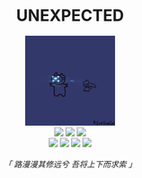 
<h1 align = "center" > UNEXPECTED </h1>

<p align = "center" >
    <!-- <img height = "160" src = "https://github.com/NEX-S/NEX-S/blob/main/0040.gif" /> -->
</p>

<p align = "center" >
    <img height = "160" src = "https://github.com/NEX-S/NEX-S/blob/main/0040.gif" />
    <br />
    <img height = "25" src = "https://img.shields.io/badge/Linux-%23383838.svg?&style=for-the-badge&logo=ArchLinux&logoColor=%23ffffff" />
    <img height = "25" src = "https://img.shields.io/badge/Neovim-%23383838.svg?&style=for-the-badge&logo=Crystal&logoColor=%23ffffff" />
    <img height = "25" src = "https://img.shields.io/badge/Pentest-%23383838.svg?&style=for-the-badge&logo=DPD&logoColor=%23C53B82" />
    <br />
    <img height = "15" src = "https://img.shields.io/badge/-%23383838.svg?style=for-the-badge&logo=Codio&logoColor=%23ffffff" />
    <img height = "15" src = "https://img.shields.io/badge/Go-%2300ADD8.svg?style=for-the-badge&logocolor=white" />
    <img height = "15" src = "https://img.shields.io/badge/Lua-%232C2D72.svg?style=for-the-badge" />
    <img height = "15" src = "https://img.shields.io/badge/Python-%236C5B9E.svg?style=for-the-badge" />
    <br />
    <br />
    <i>「 路漫漫其修远兮 吾将上下而求索 」</i>
</p>

<!-- <i>「 一川煙雨 滿城風絮 」</i> -->

<!-- <img height = "100" src = "https://img.shields.io/badge/Java-%23F7DF1E.svg?style=for-the-badge" /> -->
<!-- <img height = "100" src = "https://img.shields.io/badge/PHP-%236C5B9E.svg?style=for-the-badge" /> -->
<!-- <img height = "100" src = "https://img.shields.io/badge/Rust-%23222222.svg?style=for-the-badge&logocolor=white" /> -->
<!-- <img height = "100" src = "https://img.shields.io/badge/JavaScript-%23F7DF1E.svg?style=for-the-badge&logocolor=white" /> -->
<!-- <img height = "100" src = "https://img.shields.io/badge/C-%23383838.svg?style=for-the-badge&logocolor=blue" /> -->
<!-- <img height = "100" src = "https://img.shields.io/badge/BASH-%23383838.svg?&style=for-the-badge&logo=GNUBash&logoColor=white" /> -->
<!-- <img height = "100" src = "https://img.shields.io/badge/TypeScript-%233178C6.svg?style=for-the-badge&logocolor=white" /> -->

<!--
    <p align = "center" >
        <img height = "120" src = "https://github-readme-stats.vercel.app/api?username=nex-s&hide=issues&title_color=C53B82&text_color=828282&bg_color=282828&hide_border=true&cache_seconds=1800&hide_title=true&hide_rank=false&show_icons=false&include_all_commits=true" />
    </p>

    <p align = "center" >
        <img height = "200" src = "https://github-readme-stats.vercel.app/api/top-langs/?username=nex-s&hide_title=true" />
    </p>

    <p align = "center" >
        <img height = "80" src = "https://github-readme-stats.vercel.app/api/pin/?username=nex-s&repo=nvim-config" />
    </p>
-->


